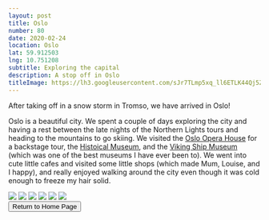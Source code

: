 ```yaml
---
layout: post
title: Oslo
number: 80
date: 2020-02-24
location: Oslo
lat: 59.912503
lng: 10.751208
subtitle: Exploring the capital
description: A stop off in Oslo
titleImage: https://lh3.googleusercontent.com/sJr7TLmp5xq_ll6ETLK44Qj5ZxmG05nhw4LCsSUqrkaLblj8qtdGrejtBjlDun9OBV2u_GP6ZV0sMv7NnHl5K_F-5IQmYr_1csGRdcYcYxO9HOGNKS6gyRtLKzCWXD1AMvv1vAIsioQ=w2400
---
```


After taking off in a snow storm in Tromso, we have arrived in Oslo! 

Oslo is a beautiful city. We spent a couple of days exploring the city and having a rest between the late nights of the Northern Lights tours and heading to the mountains to go skiing. 
We visited the <a target="_blank" href="https://operaen.no/">Oslo Opera House</a> for a backstage tour, the <a target="_blank" href="https://www.khm.uio.no/besok-oss/historisk-museum/">Histoical Museum</a>, and the <a target="_blank" href="https://www.khm.uio.no/besok-oss/vikingskipshuset/">Viking Ship Museum</a> (which was one of the best museums I have ever been to). We went into cute little cafes and visited some little shops (which made Mum, Louise, and I happy), and really enjoyed walking around the city even though it was cold enough to freeze my hair solid. 

<img src="https://lh3.googleusercontent.com/P9wrXiPKtpzcmgiH_gGjyUdFIBN0Elzc4PjPo4ZbWrg5SJa6HsututJ3K9caRnI050Wb4n0TiVUCbetLXkP4n7HvY13FHF08aWYyS-BnAedI7-EsVvpaw_C8LFrttMiW_XSFR2fZs58=w2400" class="image1">
<img src="https://lh3.googleusercontent.com/cLAXRgMJUy6CYUzC7edS0DHg739Y5Z7ODjlRFBDuObY3vxeVzt0QWvnjlm0dvXyyiyX_ufNtC-LpRZjRgw9zuxdp22No_GamzVDzl54qfNYNP0p5ed1m9Jac6ifWv5kzqAabt_H6sio=w2400" class="image1">
<img src="https://lh3.googleusercontent.com/3BRp2stSsbX9_QIkbvGR9wzBWPg878nV3694QX4u8FX3DYyGEud0-KlxfsTQwrpom4aY4HQKwq9AjBl_rMtGFUjnsnEDEzAv1i6jWxkyFlreko_Gmj5QnwRDs7rNYesEQ2Nl5enIrDg=w2400" class="image1">
<img src="https://lh3.googleusercontent.com/RDhJiwsuQlflm2cg-3S74OsnL_wdmxLtrwm1etiaVVqDyCNm7SMlEnVN-VLfIyEIQlTzY4Lfdu4jzWAKYacobAWkIQ8E_CVLQLIz22XFeGtHqk6G-j835Pm4ilXIxx0UwUNc0VvdiYg=w2400" class="image1">
<img src="https://lh3.googleusercontent.com/hNasAsjGrXa1d2iRc5LuioM8K-Yk0v_e0T_fhJWELuj6aRsO5mEISsr7gURQORdbktI7dSr-ce47r7KfWsB_wvoCDvzGwz3zjPL8de7wVN8rodskntJcokEgfJKDnx4XpoWBwC--VbM=w2400" class="image1">
<img src="https://lh3.googleusercontent.com/CZFL07wnh8_KS83rFGFw380FTBEpSdayDTVEBKf00l-b_DnoU78SZ_QSaC3YsgJarLEB9fMk1EPtIqwyxCpgiR4t8br8XIg6mLuLX1c1dR8sjumUwBhnCebR06r3OK4Lb6OjUM0yzL0=w2400" class="image1">

<div class="wrapper">
  <input type="button" class="button" value="Return to Home Page" onclick="self.close()">
</div>
